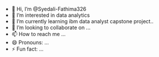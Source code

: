 - 👋 Hi, I’m @Syedali-Fathima326
- 👀 I’m interested in data analytics
- 🌱 I’m currently learning ibm data analyst capstone project..
- 💞️ I’m looking to collaborate on ...
- 📫 How to reach me ...
- 😄 Pronouns: ...
- ⚡ Fun fact: ...

<!---
Syedali-Fathima326/Syedali-Fathima326 is a ✨ special ✨ repository because its `README.md` (this file) appears on your GitHub profile.
You can click the Preview link to take a look at your changes.
--->

